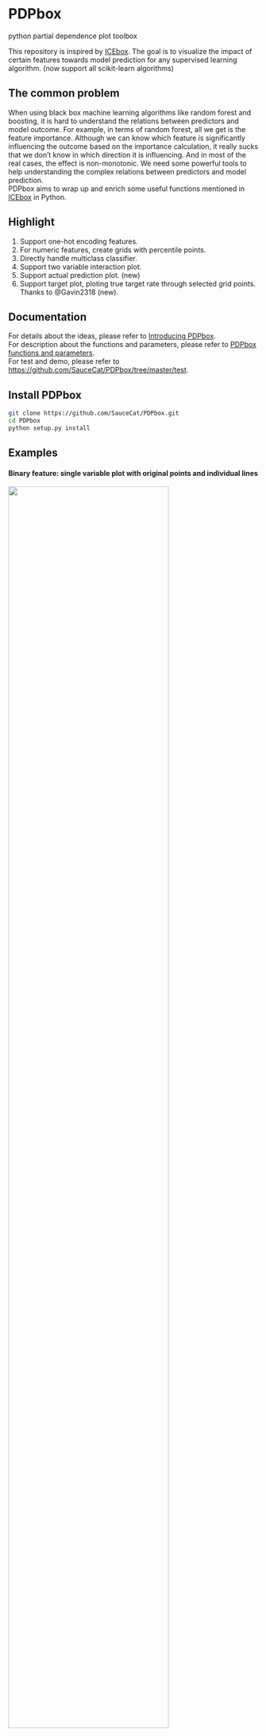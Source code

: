 # PDPbox
python partial dependence plot toolbox

This repository is inspired by [ICEbox](https://github.com/kapelner/ICEbox). The goal is to visualize the impact of certain features towards model prediction for any supervised learning algorithm. (now support all scikit-learn algorithms)

## The common problem
When using black box machine learning algorithms like random forest and boosting, it is hard to understand the relations between predictors and model outcome. For example, in terms of random forest, all we get is the feature importance. Although we can know which feature is significantly influencing the outcome based on the importance calculation, it really sucks that we don’t know in which direction it is influencing. And in most of the real cases, the effect is non-monotonic. We need some powerful tools to help understanding the complex relations between predictors and model prediction.  
PDPbox aims to wrap up and enrich some useful functions mentioned in [ICEbox](https://github.com/kapelner/ICEbox) in Python.

## Highlight
1. Support one-hot encoding features.
2. For numeric features, create grids with percentile points.
3. Directly handle multiclass classifier.
4. Support two variable interaction plot.
5. Support actual prediction plot. (new)
6. Support target plot, ploting true target rate through selected grid points. Thanks to @Gavin2318 (new).

## Documentation
For details about the ideas, please refer to [Introducing PDPbox](https://medium.com/@SauceCat/introducing-pdpbox-2aa820afd312).  
For description about the functions and parameters, please refer to [PDPbox functions and parameters](https://github.com/SauceCat/PDPbox/blob/master/parameter.md).   
For test and demo, please refer to https://github.com/SauceCat/PDPbox/tree/master/test.

## Install PDPbox
```bash
git clone https://github.com/SauceCat/PDPbox.git
cd PDPbox
python setup.py install
```

## Examples
#### **Binary feature:** single variable plot with original points and individual lines
<img src="https://github.com/SauceCat/pdpBox/blob/master/images/binary_03.png" width="80%">

#### **Binary feature:** single variable plot with clustered individual lines
<img src="https://github.com/SauceCat/pdpBox/blob/master/images/binary_04.png" width="80%">

#### **Binary feature:** actual predictions plot for a single variable
<img src="https://github.com/SauceCat/PDPbox/blob/master/images/actual_preds_01.PNG" width="80%">

#### **Binary feature:** target plot for a single variable (true survived rate through different values of a variable)
<img src="https://github.com/SauceCat/PDPbox/blob/master/images/target_plot_01.png" width="80%">

#### **Numeric feature:** single variable plot with x_quantile=True, original points and individual lines
<img src="https://github.com/SauceCat/pdpBox/blob/master/images/numeric_03.png" width="80%">

#### **Numeric feature:** single variable plot with percentile_range=(5, 95)
<img src="https://github.com/SauceCat/pdpBox/blob/master/images/numeric_05.png" width="80%">

#### **Numeric feature:** single variable plot with customized grid points
<img src="https://github.com/SauceCat/pdpBox/blob/master/images/numeric_06.png" width="80%">

#### **Numeric feature:** actual predictions plot for a single variable
<img src="https://github.com/SauceCat/PDPbox/blob/master/images/actual_preds_03.PNG" width="80%">

#### **Numeric feature:** target plot for a single variable (true survived rate through different values of a variable)
<img src="https://github.com/SauceCat/PDPbox/blob/master/images/target_plot_02.png" width="80%">

#### **Numeric feature:** target plot for a single variable (multiclass)
<img src="https://github.com/SauceCat/PDPbox/blob/master/images/target_plot_04.png" width="80%">

#### **Onehot encoding feature:** single variable plot with individual lines and original points
<img src="https://github.com/SauceCat/pdpBox/blob/master/images/onehot_01.png" width="80%">

#### **Onehot encoding feature:** single variable plot without centering the lines
<img src="https://github.com/SauceCat/pdpBox/blob/master/images/onehot_02.png" width="80%">

#### **Onehot encoding feature:** actual predictions plot for a single variable
<img src="https://github.com/SauceCat/PDPbox/blob/master/images/actual_preds_02.PNG" width="80%">

#### **Onehot encoding feature:** target plot for a single variable (true survived rate through different values of a variable)
<img src="https://github.com/SauceCat/PDPbox/blob/master/images/target_plot_03.png" width="80%">

#### **Multiclass:** single variable plot with individual lines and original points
<img src="https://github.com/SauceCat/pdpBox/blob/master/images/multi_02.png">

#### **Interaction between two variables:** the complete plot
<img src="https://github.com/SauceCat/pdpBox/blob/master/images/inter_01.png">

#### **Interaction between two variables:** multiclass with only contour plots
<img src="https://github.com/SauceCat/pdpBox/blob/master/images/multi_03.png">
